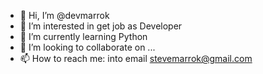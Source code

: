 - 👋 Hi, I’m @devmarrok
- 👀 I’m interested in get job as Developer
- 🌱 I’m currently learning Python
- 💞️ I’m looking to collaborate on ...
- 📫 How to reach me: into email stevemarrok@gmail.com

<!---
devmarrok/devmarrok is a ✨ special ✨ repository because its `README.md` (this file) appears on your GitHub profile.
You can click the Preview link to take a look at your changes.
--->
